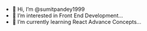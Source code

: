 - 👋 Hi, I’m @sumitpandey1999
- 👀 I’m interested in Front End Development...
- 🌱 I’m currently learning React Advance Concepts...
<!---
sumitpandey1999/sumitpandey1999 is a ✨ special ✨ repository because its `README.md` (this file) appears on your GitHub profile.
You can click the Preview link to take a look at your changes.
--->
